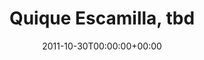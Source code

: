 ---
templateKey: event
guid: 08967a9f-6eab-11ea-99c5-002590d1d1b0
date: 2011-10-30T00:00:00+00:00
eventTime: 'none'
title: Quique Escamilla, tbd
artist: Quique Escamilla
city: Toronto
venue: tbd
group: Tim Shia
guests: Dan Mock, Pat Blanchard
---